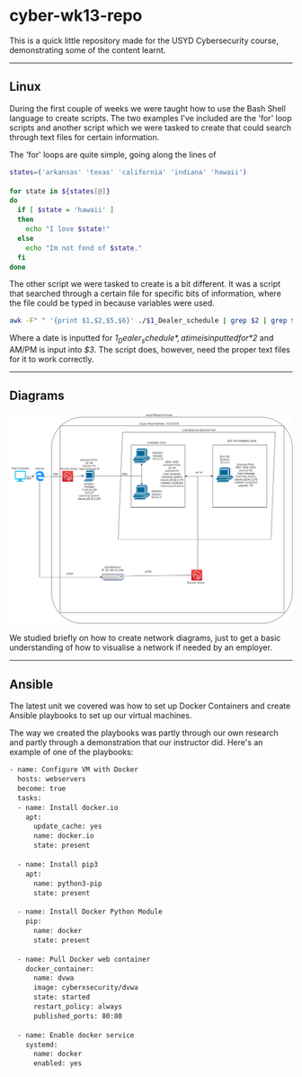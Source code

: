 # cyber-wk13-repo
This is a quick little repository made for the USYD Cybersecurity course, demonstrating some of the content learnt.

---

## Linux
During the first couple of weeks we were taught how to use the Bash Shell language to create scripts. The two examples I've included are the 'for' loop scripts and another script which we were tasked to create that could search through text files for certain information.

The 'for' loops are quite simple, going along the lines of
```bash
states=('arkansas' 'texas' 'california' 'indiana' 'hawaii')

for state in ${states[@]}
do
  if [ $state = 'hawaii' ]
  then
    echo "I love $state!"
  else
    echo "Im not fond of $state."
  fi
done
```

The other script we were tasked to create is a bit different. It was a script that searched through a certain file for specific bits of information, where the file could be typed in because variables were used.

```bash
awk -F" " '{print $1,$2,$5,$6}' ./$1_Dealer_schedule | grep $2 | grep $3
```

Where a date is inputted for *$1_Dealer_schedule*, a time is inputted for *$2* and AM/PM is input into *$3*. The script does, however, need the proper text files for it to work correctly.

---

## Diagrams

![Network Diagram](./diagrams/virtualnetwork.png)

We studied briefly on how to create network diagrams, just to get a basic understanding of how to visualise a network if needed by an employer.

---

## Ansible
The latest unit we covered was how to set up Docker Containers and create Ansible playbooks to set up our virtual machines.

The way we created the playbooks was partly through our own research and partly through a demonstration that our instructor did.
Here's an example of one of the playbooks:
```bash
- name: Configure VM with Docker
  hosts: webservers
  become: true
  tasks:
  - name: Install docker.io
    apt:
      update_cache: yes
      name: docker.io
      state: present

  - name: Install pip3
    apt:
      name: python3-pip
      state: present

  - name: Install Docker Python Module
    pip:
      name: docker
      state: present

  - name: Pull Docker web container
    docker_container:
      name: dvwa
      image: cyberxsecurity/dvwa
      state: started
      restart_policy: always
      published_ports: 80:80

  - name: Enable docker service
    systemd:
      name: docker
      enabled: yes
```
